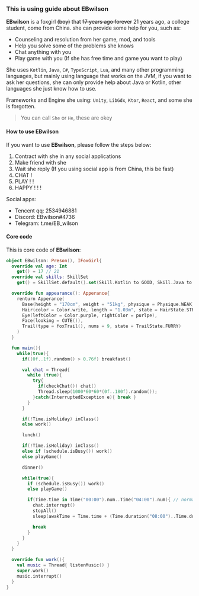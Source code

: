 
### This is using guide about EBwilson

**EBwilson** is a foxgirl ~~(boy)~~ that ~~17 years ago forever~~ 21 years ago, a college student, come from China. she can provide some help for you, such as:

- Counseling and resolution from her game, mod, and tools
- Help you solve some of the problems she knows
- Chat anything with you
- Play game with you (If she has free time and game you want to play)

She uses `Kotlin`, `Java`, `C#`, `TypeScript`, `Lua`, and many other programming languages, but mainly using language that works on the JVM, if you want to ask her questions, she can only provide help about Java or Kotlin, other languages she just know how to use.

Frameworks and Engine she using: `Unity`, `LibGdx`, `Ktor`, `React`, and some she is forgotten.

> You can call `She` or `He`, these are okey

#### How to use EBwilson

If you want to use **EBwilson**, please follow the steps below:

1. Contract with she in any social applications
2. Make friend with she
3. Wait she reply (If you using social app is from China, this be fast)
4. CHAT !
5. PLAY ! !
6. HAPPY ! ! !

Social apps:

- Tencent qq: 2534946881
- Discord: EBwilson#4736
- Telegram: t.me/EB_wilson

#### Core code

This is core code of **EBwilson**:

```kotlin
object EBwilson: Preson(), IFoxGirl{
  override val age: Int
    get() = 17 // 21
  override val skills: SkillSet
    get() = SkillSet.default().set(Skill.Kotlin to GOOD, Skill.Java to GOOD, Skill.Paint to WEAK, Skill.Sport to BAD, Skill.Game to Normal, Skill.RhythmGame to Good)

  override fun appearance(): Apperance{
    renturn Apperance(
      Base(height = "170cm", weight = "51kg", physique = Physique.WEAK),
      Hair(color = Color.write, length = "1.03m", state = HairState.STRAIGHT),
      Eye(leftColor = Color.purple, rightColor = purlpe),
      Face(looking = CUTE()),
      Trail(type = foxTrail(), nums = 9, state = TrailState.FURRY)
    )
  }

  fun main(){
    while(true){
      if((0f..1f).random() > 0.76f) breakfast()

      val chat = Thread{
        while (true){
          try{
            if(checkChat()) chat()
            Thread.sleep(1000*60*60*(0f..180f).random());
          }catch(InterruptedException e){ break }
        }
      }

      if(!Time.isHoliday) inClass()
      else work()

      lunch()

      if(!Time.isHoliday) inClass()
      else if (schedule.isBusy()) work()
      else playGame()

      dinner()

      while(true){
        if (schedule.isBusy()) work()
        else playGame()

        if(Time.time in Time("00:00").num..Time("04:00").num){ // normally, in UTC+8
          chat.interrupt()
          stopAll()
          sleep(awakTime = Time.time + (Time.duration("08:00")..Time.duration("10:00")).random())

          break
        }
      }
    }
  }

  override fun work(){
    val music = Thread{ listenMusic() }
    super.work()
    music.interrupt()
  }
}
```
